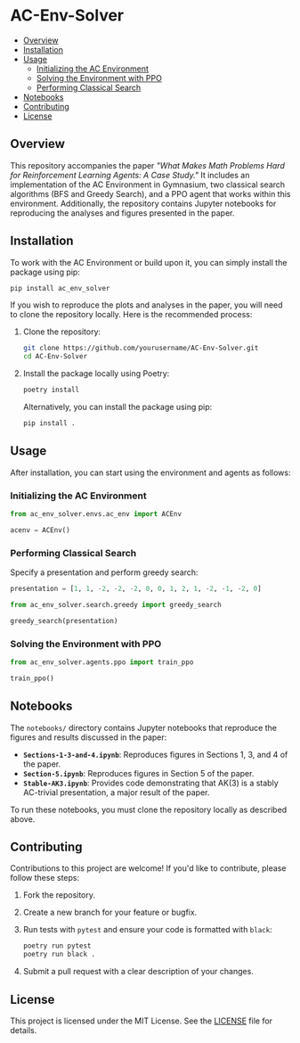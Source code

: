 # AC-Env-Solver

- [Overview](#overview)
- [Installation](#installation)
- [Usage](#usage)
  - [Initializing the AC Environment](#initializing-the-ac-environment)
  - [Solving the Environment with PPO](#solving-the-environment-with-ppo)
  - [Performing Classical Search](#performing-classical-search)
- [Notebooks](#notebooks)
- [Contributing](#contributing)
- [License](#license)



## Overview

This repository accompanies the paper *"What Makes Math Problems Hard for Reinforcement Learning Agents: A Case Study."* It includes an implementation of the AC Environment in Gymnasium, two classical search algorithms (BFS and Greedy Search), and a PPO agent that works within this environment. Additionally, the repository contains Jupyter notebooks for reproducing the analyses and figures presented in the paper.

## Installation

To work with the AC Environment or build upon it, you can simply install the package using pip:

```bash
pip install ac_env_solver
```

If you wish to reproduce the plots and analyses in the paper, you will need to clone the repository locally. Here is the recommended process:

1. Clone the repository:

   ```bash
   git clone https://github.com/yourusername/AC-Env-Solver.git
   cd AC-Env-Solver
   ```

2. Install the package locally using Poetry:

   ```bash
   poetry install
   ```

   Alternatively, you can install the package using pip:

   ```bash
   pip install .
   ```

## Usage

After installation, you can start using the environment and agents as follows:

### Initializing the AC Environment

```python
from ac_env_solver.envs.ac_env import ACEnv

acenv = ACEnv()
```

<!-- By default, this initializes AC Environment with the following presentation from Akbulut-Kirby series, 

$$
\langle x, y | x^2 = y^3 , x y x = y x y \rangle
$$ -->

### Performing Classical Search

Specify a presentation and perform greedy search:

```python
presentation = [1, 1, -2, -2, -2, 0, 0, 1, 2, 1, -2, -1, -2, 0]

from ac_env_solver.search.greedy import greedy_search

greedy_search(presentation)
```

### Solving the Environment with PPO

```python
from ac_env_solver.agents.ppo import train_ppo

train_ppo()
```

## Notebooks

The `notebooks/` directory contains Jupyter notebooks that reproduce the figures and results discussed in the paper:

- **`Sections-1-3-and-4.ipynb`**: Reproduces figures in Sections 1, 3, and 4 of the paper.
- **`Section-5.ipynb`**: Reproduces figures in Section 5 of the paper.
- **`Stable-AK3.ipynb`**: Provides code demonstrating that AK(3) is a stably AC-trivial presentation, a major result of the paper.

To run these notebooks, you must clone the repository locally as described above.

## Contributing

Contributions to this project are welcome! If you'd like to contribute, please follow these steps:

1. Fork the repository.
2. Create a new branch for your feature or bugfix.
3. Run tests with `pytest` and ensure your code is formatted with `black`:

   ```bash
   poetry run pytest
   poetry run black .
   ```

4. Submit a pull request with a clear description of your changes.

## License

This project is licensed under the MIT License. See the [LICENSE](LICENSE) file for details.